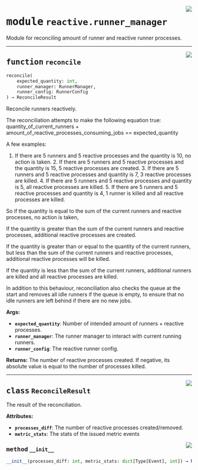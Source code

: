 <!-- markdownlint-disable -->

<a href="../src/github_runner_manager/reactive/runner_manager.py#L0"><img align="right" style="float:right;" src="https://img.shields.io/badge/-source-cccccc?style=flat-square"></a>

# <kbd>module</kbd> `reactive.runner_manager`
Module for reconciling amount of runner and reactive runner processes. 


---

<a href="../src/github_runner_manager/reactive/runner_manager.py#L34"><img align="right" style="float:right;" src="https://img.shields.io/badge/-source-cccccc?style=flat-square"></a>

## <kbd>function</kbd> `reconcile`

```python
reconcile(
    expected_quantity: int,
    runner_manager: RunnerManager,
    runner_config: RunnerConfig
) → ReconcileResult
```

Reconcile runners reactively. 

The reconciliation attempts to make the following equation true:  quantity_of_current_runners + amount_of_reactive_processes_consuming_jobs  == expected_quantity 

A few examples: 

1. If there are 5 runners and 5 reactive processes and the quantity is 10,  no action is taken. 2. If there are 5 runners and 5 reactive processes and the quantity is 15,  5 reactive processes are created. 3. If there are 5 runners and 5 reactive processes and quantity is 7,  3 reactive processes are killed. 4. If there are 5 runners and 5 reactive processes and quantity is 5,  all reactive processes are killed. 5. If there are 5 runners and 5 reactive processes and quantity is 4,  1 runner is killed and all reactive processes are killed. 



So if the quantity is equal to the sum of the current runners and reactive processes, no action is taken, 

If the quantity is greater than the sum of the current runners and reactive processes, additional reactive processes are created. 

If the quantity is greater than or equal to the quantity of the current runners, but less than the sum of the current runners and reactive processes, additional reactive processes will be killed. 

If the quantity is less than the sum of the current runners, additional runners are killed and all reactive processes are killed. 

In addition to this behaviour, reconciliation also checks the queue at the start and removes all idle runners if the queue is empty, to ensure that no idle runners are left behind if there are no new jobs. 



**Args:**
 
 - <b>`expected_quantity`</b>:  Number of intended amount of runners + reactive processes. 
 - <b>`runner_manager`</b>:  The runner manager to interact with current running runners. 
 - <b>`runner_config`</b>:  The reactive runner config. 



**Returns:**
 The number of reactive processes created. If negative, its absolute value is equal to the number of processes killed. 


---

<a href="../src/github_runner_manager/reactive/runner_manager.py#L21"><img align="right" style="float:right;" src="https://img.shields.io/badge/-source-cccccc?style=flat-square"></a>

## <kbd>class</kbd> `ReconcileResult`
The result of the reconciliation. 



**Attributes:**
 
 - <b>`processes_diff`</b>:  The number of reactive processes created/removed. 
 - <b>`metric_stats`</b>:  The stats of the issued metric events 

<a href="../<string>"><img align="right" style="float:right;" src="https://img.shields.io/badge/-source-cccccc?style=flat-square"></a>

### <kbd>method</kbd> `__init__`

```python
__init__(processes_diff: int, metric_stats: dict[Type[Event], int]) → None
```









